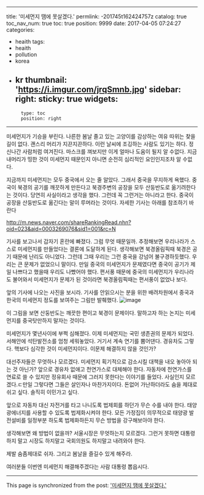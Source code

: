 
---
title: '미세먼지 땜에 못살겠다.'
permlink: -201745t162424757z
catalog: true
toc_nav_num: true
toc: true
position: 9999
date: 2017-04-05 07:24:27
categories:
- heaith
tags:
- heaith
- pollution
- korea
- kr
thumbnail: 'https://i.imgur.com/jrqSmnb.jpg'
sidebar:
    right:
        sticky: true
widgets:
    -
        type: toc
        position: right
---


미세먼지가 기승을 부린다. 나른한 봄날 졸고 있는 고양이를 감상하는 여유 따위는 찾을길이 없다. 괜스리 머리가 지끈지끈하다. 이런 날씨에 조깅하는 사람도 있기는 하다. 정신나간 사람처럼 여겨진다. 마스크를 껴보지만 이게 얼마나 도움이 될지 알 수없다. 지금 내머리가 띵한 것이 미세먼지 때문인지 아니면 순전히 심리적인 요인인지조차 알 수없다. 

지금까지 미세먼지는 모두 중국에서 오는 줄 알았다. 그래서 중국을 무지하게 욕했다. 중국이 북경의 공기를 깨끗하게 만든다고 북경주변의 공장을 모두 산둥반도로 옮기려한다는 것이다. 당연히 사실이라고 생각을 했다. 그런데 꼭 그런거는 아니라고 한다. 중국이 공장을 산둥반도로 옮긴다는 말이 루머라는 것이다. 자세한 기사는 아래를 참조하기 바란다

http://m.news.naver.com/shareRankingRead.nhn?oid=023&aid=0003269076&sid1=001&rc=N

기사를 보고나서 갑자기 혼란에 빠졌다. 그럼 무엇 때문일까. 추정해보면 우리나라가 스스로 미세먼지를 만들었다는 결론에 도달하게 된다. 생각해보면 북경올림픽때 북경은 공기 때문에 난리도 아니었다. 그런데 그때 우리는 그런 중국을 강넘어 불구경하듯했다. 우리는 큰 문제가 없었으니 말이다. 만일 중국의 미세먼지가 문제였다면 중국이 공기가  제일 나쁘다고 했을때 우리도 나빴어야 했다. 편서풍 때문에 중국의 미세먼지가 우리나라도 불어와서 미세먼지가 문제가 된 것이라면 북경올림픽때는 편서풍이 없었나 보다. 

앞의 기사에 나오는 사진을 보시라. 기사를 안읽으시는 분을 위한 배려차원에서 중국과 한국의 미세먼지 정도를 보여주는 그림만 발췌했다. 
 ![image](https://i.imgur.com/jrqSmnb.jpg)

이 그림을 보면 산둥반도는 깨끗한 편이고 북경이 문제이다. 말하고자 하는 논지는 미세먼지를 중국탓만하지 말자는 것이다. 

미세먼지가 몇년사이에 부쩍 심해졌다. 이제 미세먼지는 국민 생존권의 문제가 되었다.  서해안에 석탄발전소를 엄청 세워놓았다. 거기서 계속 연기를 뿜어댄다. 경유차도 그렇다. 핵보다 심각한 것이 미세먼지이다. 이문제 해결하지 않을 것인가? 

대선주자들은 무엇하나 모르겠다. 미세먼지 획기적으로 감소시킬 대책을 내오 놓아아 되는 것 아닌가?  앞으로 경유차 없애고 천연가스로 대체해야 한다. 자동차에 천연가스를 연료로 쓸 수 있지만 정유회사 때문에 그러지 못한다는 이야기를 들었다. 사실인지 모르겠다.ㄷ만일 그렇다면 그들은 살인자나 마찬가지이다. 돈없어 가난하더라도 숨을 제대로 쉬고 싶다. 솔직히 이민가고 싶다. 

앞으로 자동차 대신 자전거를 타고 나니도록 법제회를 하던가 무슨 수를 내야 한다. 태양광에너지를 사용할 수 있도록 법제화시켜야 한다. 모든 가정집이 의무적으로 태양광 발전설비를 일정부분 하도록 법제화하든지 무슨 방법을 강구해보아야 한다. 

생각해보면 왜 방법이 없을까? 
서울시장은 무엇하는지 모르겠다. 그런거 못하면 대통령하지 말고 시장도 하지말고 국회의원도 하지말고 내려와야 한다. 

제발 숨좀제대로 쉬자. 그리고 봄날을 즐길수 있게 해주라.

여러분들 이번엔 미세먼지 해결해주겠다는 사람 대통령 뽑읍시다.

- - -

This page is synchronized from the post: ['미세먼지 땜에 못살겠다.'](https://steemit.com/@oldstone/-201745t162424757z)
